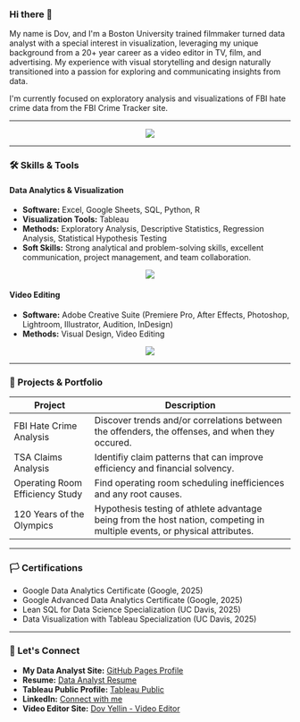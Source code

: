 ### Hi there 👋
My name is Dov, and I'm a Boston University trained filmmaker turned data analyst with a special interest in visualization, leveraging my unique background from a 20+ year career as a video editor in TV, film, and advertising. My experience with visual storytelling and design naturally transitioned into a passion for exploring and communicating insights from data.

I'm currently focused on exploratory analysis and visualizations of FBI hate crime data from the FBI Crime Tracker site.

---

<p align="center">
  <a href="https://go-skill-icons.vercel.app/">
    <img
      src="https://go-skill-icons.vercel.app/api/icons?i=acrobat,aftereffects,audition,bigquery,chatgpt,creativecloud,davinci,dbeaver,excel,gemini,illustrator,indesign,lightroom,looker,mediaencoder,numpy,photoshop,plotly,postgresql,powerpoint,premiere,python,scikitlearn,seaborn,sqlite,tableau"
    />
  </a>
</p>

---

### 🛠️ Skills & Tools

#### Data Analytics & Visualization
-   **Software:** Excel, Google Sheets, SQL, Python, R
-   **Visualization Tools:** Tableau
-   **Methods:** Exploratory Analysis, Descriptive Statistics, Regression Analysis, Statistical Hypothesis Testing
-   **Soft Skills:** Strong analytical and problem-solving skills, excellent communication, project management, and team collaboration.

<p align="center">
  <a href="https://go-skill-icons.vercel.app/">
    <img
      src="https://go-skill-icons.vercel.app/api/icons?i=acrobat,aftereffects,audition,bigquery,chatgpt,creativecloud,davinci,dbeaver,excel,gemini,illustrator,indesign,lightroom,looker,mediaencoder,numpy,photoshop,plotly,postgresql,powerpoint,premiere,python,scikitlearn,seaborn,sqlite,tableau"
    />
  </a>
</p>

#### Video Editing
-   **Software:** Adobe Creative Suite (Premiere Pro, After Effects, Photoshop, Lightroom, Illustrator, Audition, InDesign)
-   **Methods:** Visual Design, Video Editing

<p align="center">
  <a href="https://go-skill-icons.vercel.app/">
    <img
      src="https://go-skill-icons.vercel.app/api/icons?i=acrobat,aftereffects,audition,creativecloud,davinci,illustrator,indesign,lightroom,mediaencoder,photoshop,premiere"
    />
  </a>
</p>

---

### 📂 Projects & Portfolio

| Project | Description |
|---|---|
| FBI Hate Crime Analysis | Discover trends and/or correlations between the offenders, the offenses, and when they occured. |
| TSA Claims Analysis | Identifiy claim patterns that can improve efficiency and financial solvency. |
| Operating Room Efficiency Study | Find operating room scheduling inefficiences and any root causes. |
| 120 Years of the Olympics | Hypothesis testing of athlete advantage being from the host nation, competing in multiple events, or physical attributes. |

---

### 🏳️ Certifications
-   Google Data Analytics Certificate (Google, 2025)
-   Google Advanced Data Analytics Certificate (Google, 2025)
-   Lean SQL for Data Science Specialization (UC Davis, 2025)
-   Data Visualization with Tableau Specialization (UC Davis, 2025)

---

### 🔗 Let's Connect

-   **My Data Analyst Site:** [GitHub Pages Profile](https://dyellin.github.io/)
-   **Resume:** [Data Analyst Resume](https://github.com/dyellin/dyellin.github.io/blob/3ded6fd394ae385c491d13fdccf6072fb92098d7/DovYellin_DataAnalyst.pdf)
-   **Tableau Public Profile:** [Tableau Public](https://public.tableau.com/app/profile/dov.yellin/vizzes)
-   **LinkedIn:** [Connect with me](https://www.linkedin.com/in/dovyellin/)
-   **Video Editor Site:** [Dov Yellin - Video Editor](http://www.dovyellin.com/)
